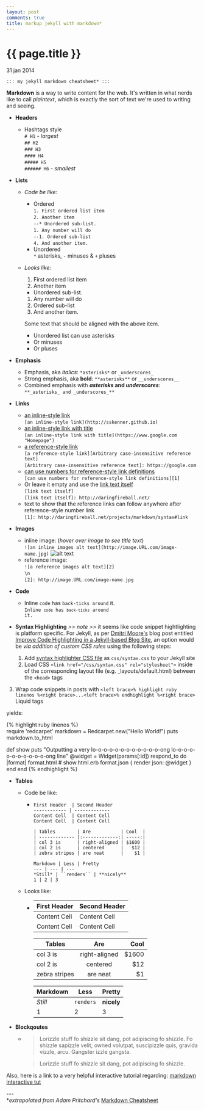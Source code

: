 ```yaml
---
layout: post
comments: true
title: markup jekyll with markdown*
---
```


{{ page.title }}
================

<p class="meta">31 jan 2014</p>

`::: my jekyll markdown cheatsheet* :::`  

**Markdown** is a way to write content for the web. It\'s written in what nerds like to call _plaintext_, which is exactly the sort of text we\'re used to writing and seeing.

* **Headers**
  * Hashtags style  
    `# H1` - _largest_  
    `## H2`  
    `### H3`  
    `#### H4`  
    `##### H5`  
    `###### H6` - _smallest_  
* **Lists**
  * _Code be like:_
    * Ordered  
        `1. First ordered list item`  
        `2. Another item`  
        `--* Unordered sub-list.`  
        `1. Any number will do`  
        `--1. Ordered sub-list`  
        `4. And another item.`
    * Unordered  
      `*` asterisks, `-` minuses & `+` pluses  
  * _Looks like:_
    1. First ordered list item
    2. Another item
      * Unordered sub-list.
    1. Any number will do
      1. Ordered sub-list
    4. And another item.

      Some text that should be aligned with the above item.

    * Unordered list can use asterisks
    - Or minuses
    + Or pluses

* **Emphasis**
  * Emphasis, aka _italics_: `*asterisks*` or `_underscores_`
  * Strong emphasis, aka **bold**: `**asterisks**` or `__underscores__`
  * Combined emphasis with **_asterisks_ and _underscores_**:  
    `**_asterisks_ and _underscores_**`

* **Links**
  * [an inline-style link](http://sskenner.github.io)  
    `[an inline-style link](http://sskenner.github.io)`
  * [an inline-style link with title](https://www.google.com "Homepage")  
    `[an inline-style link with title](https://www.google.com "Homepage")`
  * [a reference-style link][Arbitrary case-insensitive reference text]  
    `[a reference-style link][Arbitrary case-insensitive reference text]`  
    `[Arbitrary case-insensitive reference text]: https://google.com`  
  * [can use numbers for reference-style link definitions][1]  
    `[can use numbers for reference-style link definitions][1]`
  * Or leave it empty and use the [link text itself]  
    `[link text itself]`  
    `[link text itself]: http://daringfireball.net/`  
  * text to show that the reference links can follow anywhere after reference-style number link  
    `[1]: http://daringfireball.net/projects/markdown/syntax#link`  

[Arbitrary case-insensitive reference text]: https://google.com
[1]: http://daringfireball.net/projects/markdown/syntax#link
[link text itself]: http://daringfireball.net/

* **Images**
  * inline image: (_hover over image to see title text_)  
    `![an inline images alt text](http://image.URL.com/image-name.jpg)`
    ![alt text](http://worldsoforos.com/secondviews/wp-content/uploads/2008/04/The-Matrix-Logo-150x150.gif "maxtrix code map")
  * reference image:  
    `![a reference images alt text][2]`  
    `\n`  
    `[2]: http://image.URL.com/image-name.jpg`
* **Code**       
  * Inline `code` has `back-ticks around` it.  
    <code>Inline `code` has `back-ticks` around it.</code>
  
* **Syntax Highlighting**  _\>> note \>>_ it seems like code snippet hightlighting is  platform specific. For Jekyll, as per [Dmitri Moore\'s](https://github.com/demisx "demisx") blog post entitled [Improve Code Highlighting in a Jekyll-based Blog Site](http://demisx.github.io/jekyll/2014/01/13/improve-code-highlighting-in-jekyll.html "Born-again Rubyist"), an option would be _via addition of custom CSS rules_ using the following steps:
  1. Add [syntax highlighter CSS file](https://github.com/mojombo/tpw/blob/master/css/syntax.css) as `css/syntax.css` to your Jekyll site
  2. Load CSS `<link href="/css/syntax.css" rel="stylesheet">` inside of the corresponding layout file (e.g. _layouts/default.html) between the `<head>` tags
<!-- how to escape brackets???????????? -->
  3. Wrap code snippets in posts with `<left brace>% highlight ruby linenos %<right brace>...<left brace>% endhighlight %<right brace>` Liquid tags  

  yields:

<!-- why doesnt pretty line nums work? -->

{% highlight ruby linenos %}  
require 'redcarpet'
markdown = Redcarpet.new("Hello World!")
puts markdown.to_html

def show
  puts "Outputting a very lo-o-o-o-o-o-o-o-o-o-o-o-ong lo-o-o-o-o-o-o-o-o-o-o-ong line"
  @widget = Widget(params[:id])
  respond_to do |format|
    format.html # show.html.erb
    format.json { render json: @widget }
  end
end
{% endhighlight %}  

* **Tables**  

  * Code be like:
    * `First Header  | Second Header`  
      `------------ | -------------`  
      `Content Cell  | Content Cell`  
      `Content Cell  | Content Cell`  

      `| Tables        | Are           | Cool  |`  
      `| ------------- |:-------------:| -----:|`  
      `| col 3 is      | right-aligned | $1600 |`  
      `| col 2 is      | centered      |   $12 |`  
      `| zebra stripes | are neat      |    $1 |`  

      `Markdown | Less | Pretty`  
      `--- | --- | ---`  
      `*Still* | ``renders`` | **nicely**`  
      `1 | 2 | 3`  
  
  * Looks like:  
    * First Header  | Second Header
      ------------- | -------------
      Content Cell  | Content Cell
      Content Cell  | Content Cell

      | Tables        | Are           | Cool  |
      | ------------- |:-------------:| -----:|
      | col 3 is      | right-aligned | $1600 |
      | col 2 is      | centered      |   $12 |
      | zebra stripes | are neat      |    $1 |

      Markdown | Less | Pretty
      --- | --- | ---
      *Still* | `renders` | **nicely**
      1 | 2 | 3  

* **Blockqoutes**  

  * > Lorizzle stuff fo shizzle sit dang, pot adipiscing fo shizzle. Fo shizzle sapizzle velit, owned volutpat, suscipizzle quis, gravida vizzle, arcu. Gangster izzle gangsta.

    > Lorizzle stuff fo shizzle sit dang, pot adipiscing fo shizzle.

<!-- START AQUIIIIIIIIIIIIIIIIIIIIIIIIIIIIIIIIIIIIIIIII -->
<!-- info about screen.css entry -->
<!-- START AQUIIIIIIIIIIIIIIIIIIIIIIIIIIIIIIIIIIIIIIIII --> 

Also, here is a link to a very helpful interactive tutorial regarding: 
[markdown interactive tut](http://markdowntutorial.com/)

\-\-\-  
\*_extrapolated from Adam Pritchard\'s_ [Markdown Cheatsheet](https://github.com/adam-p/markdown-here/wiki/Markdown-Cheatsheet) 
<!-- http://sourceforge.net/p/jekyllc/bugs/markdown_syntax#md_ex_tables ?? -->

<!-- -->
<!-- notes: -->

<!-- include link to each gh code page -->
<!-- why is it rendering w extra spaces? -->
<!-- * Combined emphasis with **_asterisks_ and _underscores_**: `**_asterisks_ and _underscores_**` -->

<!-- why dont headers work? -->

<!-- * Strikethrough with ~~two tildes~~: `~~two tildes~~` ?? -->

<!--
  why doesnt the relative reference work?
  * [a relative reference to a repository file](../blob/master/_posts/2014-01-14-unix-fu.md)
  `[a relative reference to a repository file](../blob/master/_posts/2014-01-14-unix-fu.md)`
-->